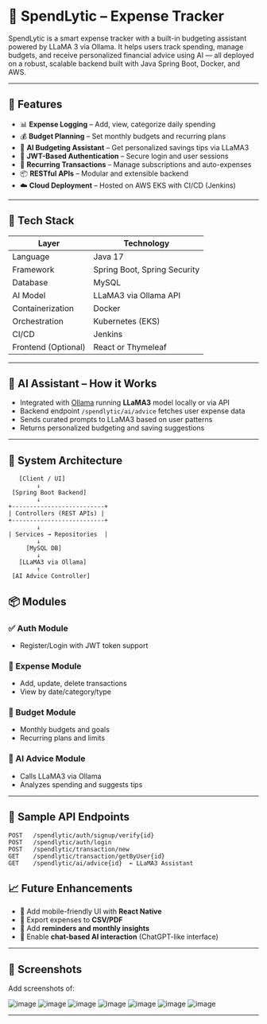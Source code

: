 # 💸 SpendLytic – Expense Tracker

SpendLytic is a smart expense tracker with a built-in budgeting assistant powered by LLaMA 3 via Ollama. It helps users track spending, manage budgets, and receive personalized financial advice using AI — all deployed on a robust, scalable backend built with Java Spring Boot, Docker, and AWS.

---

## 🚀 Features

- 📊 **Expense Logging** – Add, view, categorize daily spending
- 💰 **Budget Planning** – Set monthly budgets and recurring plans
- 🧠 **AI Budgeting Assistant** – Get personalized savings tips via LLaMA3
- 🔐 **JWT-Based Authentication** – Secure login and user sessions
- 📆 **Recurring Transactions** – Manage subscriptions and auto-expenses
- 📦 **RESTful APIs** – Modular and extensible backend
- ☁️ **Cloud Deployment** – Hosted on AWS EKS with CI/CD (Jenkins)

---

## 🧱 Tech Stack

| Layer          | Technology                          |
|----------------|-------------------------------------|
| Language       | Java 17                             |
| Framework      | Spring Boot, Spring Security        |
| Database       | MySQL                               |
| AI Model       | LLaMA3 via Ollama API               |
| Containerization| Docker                             |
| Orchestration  | Kubernetes (EKS)                    |
| CI/CD          | Jenkins                             |
| Frontend (Optional) | React or Thymeleaf              |

---

## 🧠 AI Assistant – How it Works

- Integrated with [Ollama](https://ollama.com/) running **LLaMA3** model locally or via API
- Backend endpoint `/spendlytic/ai/advice` fetches user expense data
- Sends curated prompts to LLaMA3 based on user patterns
- Returns personalized budgeting and saving suggestions

---

## 📐 System Architecture

```plaintext
   [Client / UI]
        ↓
 [Spring Boot Backend]
        ↓
+--------------------------+
| Controllers (REST APIs) |
+--------------------------+
        ↓
| Services → Repositories  |
        ↓
     [MySQL DB]
        ↓
   [LLaMA3 via Ollama]
        ↑
 [AI Advice Controller]
```

## 📦 Modules

### ✅ Auth Module
- Register/Login with JWT token support

### 💸 Expense Module
- Add, update, delete transactions
- View by date/category/type

### 💼 Budget Module
- Monthly budgets and goals
- Recurring plans and limits

### 🧠 AI Advice Module
- Calls LLaMA3 via Ollama
- Analyzes spending and suggests tips

---

## 🧪 Sample API Endpoints

```http
POST   /spendlytic/auth/signup/verify{id}
POST   /spendlytic/auth/login
POST   /spendlytic/transaction/new
GET    /spendlytic/transaction/getByUser{id}
GET    /spendlytic/ai/advice{id}  ← LLaMA3 Assistant
```

## 📈 Future Enhancements

- 📱 Add mobile-friendly UI with **React Native**
- 🧾 Export expenses to **CSV/PDF**
- 🔔 Add **reminders and monthly insights**
- 💬 Enable **chat-based AI interaction** (ChatGPT-like interface)

---

## 📸 Screenshots

Add screenshots of:

![image](https://github.com/user-attachments/assets/0b6e753a-9e7b-480a-8508-8bb85659f95b)
![image](https://github.com/user-attachments/assets/4f1bfae3-da23-492e-b809-2961df5bd64a)
![image](https://github.com/user-attachments/assets/2f37bd0a-7d2c-4c0b-a0e7-9b80718af929)
![image](https://github.com/user-attachments/assets/5f05fa57-42da-47e2-8612-b156d9e33c6f)
![image](https://github.com/user-attachments/assets/3e6c8517-2c35-4803-be81-3f4825a6f2e7)
![image](https://github.com/user-attachments/assets/c33c6751-35d4-46da-955a-f84abf96417f)
![image](https://github.com/user-attachments/assets/2b20eb2d-6ecb-46ab-a325-52472f3b9a91)


---




